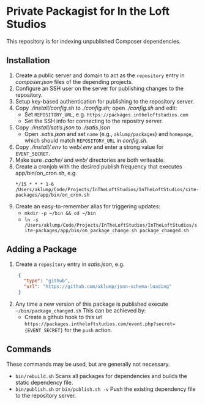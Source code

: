 <!--
id: readme
tags: ''
-->

# Private Packagist for In the Loft Studios

This repository is for indexing unpublished Composer dependencies.

## Installation

1. Create a public server and domain to act as the `repository` entry in _composer.json_ files of the depending projects.
2. Configure an SSH user on the server for publishing changes to the repository.
3. Setup key-based authentication for publishing to the repository server.
4. Copy _./install/config.sh_ to _./config.sh_; open _./config.sh_ and edit:
    * Set `REPOSITORY_URL`, e.g. `https://packages.intheloftstudios.com`
    * Set the SSH info for connecting to the repositry server.
5. Copy _./install/satis.json_ to _./satis.json_
    * Open _.satis.json_ and set `name` (e.g., `aklump/packages`) and `homepage`, which should match `REPOSITORY_URL` in _config.sh_.
6. Copy _./install/.env_ to _web/.env_ and enter a strong value for `EVENT_SECRET`.
7. Make sure _.cache/_ and _web/_ directories are both writeable.
8. Create a cronjob with the desired publish frequency that executes app/bin/on_cron.sh, e.g.
    ```
    */15 * * * 1-6 /Users/aklump/Code/Projects/InTheLoftStudios/InTheLoftStudios/site-packages/app/bin/on_cron.sh
    ```
9. Create an easy-to-remember alias for triggering updates:
    * `mkdir -p ~/bin && cd ~/bin`
    * `ln -s /Users/aklump/Code/Projects/InTheLoftStudios/InTheLoftStudios/site-packages/app/bin/on_package_change.sh package_changed.sh`

## Adding a Package

1. Create a `repository` entry in _satis.json_, e.g.
   ```json
    {
      "type": "github",
      "url": "https://github.com/aklump/json-schema-loading"
    }
    ```
2. Any time a new version of this package is published execute `~/bin/package_changed.sh`  This can be achieved by:
   * Create a github hook to this url `https://packages.intheloftstudios.com/event.php?secret={EVENT_SECRET}` for the `push` action.

## Commands

These commands may be used, but are generally not necessary.

* `bin/rebuild.sh` Scans all packages for dependencies and builds the static dependency file.
* `bin/publish.sh` or `bin/publish.sh -v` Push the existing dependency file to the repository server.

